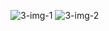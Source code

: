 ![3-img-1](https://github.com/user-attachments/assets/cf0bb6d8-f3cc-489c-885b-5b7ebd30500a)
![3-img-2](https://github.com/user-attachments/assets/d1b417fd-a6c3-4e1c-a0ce-c7fbc476e2c7)
